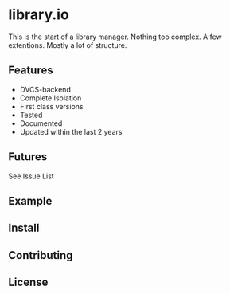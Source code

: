 library.io
==========

This is the start of a library manager.
Nothing too complex.
A few extentions.
Mostly a lot of structure.

Features
--------

  * DVCS-backend
  * Complete Isolation
  * First class versions
  * Tested
  * Documented
  * Updated within the last 2 years


Futures
-------

See Issue List


Example
-------



Install
-------



Contributing
------------



License
-------

